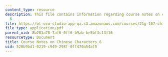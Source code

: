 ```yaml
---
content_type: resource
description: This file contains information regarding course notes on chines characters
  6.
file: https://ol-ocw-studio-app-qa.s3.amazonaws.com/courses/21g-107-chinese-i-streamlined-fall-2014/520b9bd10219c949298f0ff470a54af5_MIT21G_107F14_CourseNote_6.pdf
file_type: application/pdf
parent_uid: 8b281a78-7af6-0ff6-b9ab-be5bf3c13f16
resourcetype: Document
title: Course Notes on Chinese Characters_6
uid: 520b9bd1-0219-c949-298f-0ff470a54af5
---
```

